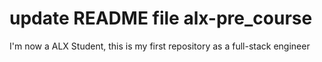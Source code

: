 # update README file alx-pre_course
I'm now a ALX Student, this is my first repository as a full-stack engineer
